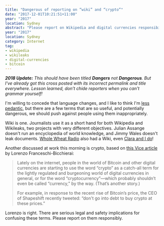 ```yaml
---
title: "Dangerous of reporting on “wiki” and “crypto”"
date: "2017-12-01T10:21:51+11:00"
year: "2017"
location: Sydney
abstract: "Please report on Wikipedia and digital currencies responsibility"
year: "2017"
location: Sydney
category: Internet
tag:
- wikipedia
- wikileaks
- digital-currencies
- bitcoin
---
```

<p style="font-style:italic"><strong>2018 Update:</strong> This should have been titled <strong>Dangers</strong> not <strong>Dangerous</strong>. But I've already got this cross posted with its incorrect permalink and title everywhere. Lesson learned, don’t chide reporters when you can’t grammar yourself!</p>

I'm willing to concede that language changes, and I like to think I'm [less pedantic], but there are a few terms that are so useful, and potentially dangerous, we should push against people using them inappropriately.

Wiki is one. Journalists use it as a short hand for both Wikipedia and Wikileaks, two projects with very different objectives. Julian Assange doesn't run an encyclopedia of world knowledge, and Jimmy Wales doesn't leak documents. [Whole Wheat Radio] also had a Wiki, even [Clara and I do]!

Another discussed at work this morning is crypto, based on [this Vice article] by Lorenzo Franceschi-Bicchierai:

> Lately on the internet, people in the world of Bitcoin and other digital currencies are starting to use the word “crypto” as a catch-all term for the lightly regulated and burgeoning world of digital currencies in general, or for the word “cryptocurrency”—which probably shouldn’t even be called “currency,” by the way. (That’s another story.)
> 
> For example, in response to the recent rise of Bitcoin’s price, the CEO of Shapeshift recently tweeted: “don't go into debt to buy crypto at these prices.” 

Lorenzo is right. There are serious legal and safety implications for confusing these terms. Please report on them responsibly.

[less pedantic]: http://rubenerd.com/losing-my-mind-loosly/
[this Vice article]: https://motherboard.vice.com/en_us/article/43nk9b/cryptocurrency-are-not-crypto-bitcoin
[Whole Wheat Radio]: https://en.wikipedia.org/wiki/Whole_Wheat_Radio
[Clara and I do]: https://wiki.sasara.moe/

